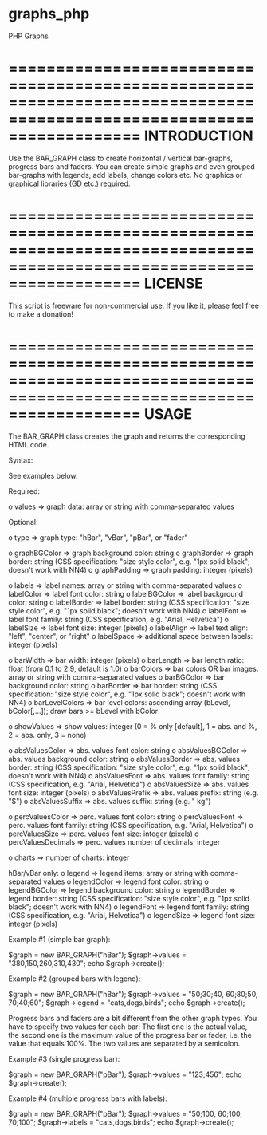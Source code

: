 graphs_php
==========

PHP Graphs

======================================================================================================================
INTRODUCTION
======================================================================================================================
Use the BAR_GRAPH class to create horizontal / vertical bar-graphs, progress bars and faders. You can
create simple graphs and even grouped bar-graphs with legends, add labels, change colors etc. No graphics
or graphical libraries (GD etc.) required.

======================================================================================================================
LICENSE
======================================================================================================================
This script is freeware for non-commercial use. If you like it, please feel free to make a donation!

======================================================================================================================
USAGE
======================================================================================================================
The BAR_GRAPH class creates the graph and returns the corresponding HTML code.

Syntax:

See examples below.

Required:

  o values => graph data: array or string with comma-separated values

Optional:

  o type => graph type: "hBar", "vBar", "pBar", or "fader"

  o graphBGColor => graph background color: string
  o graphBorder => graph border: string (CSS specification: "size style color", e.g. "1px solid black"; doesn't work with NN4)
  o graphPadding => graph padding: integer (pixels)

  o labels => label names: array or string with comma-separated values
  o labelColor => label font color: string
  o labelBGColor => label background color: string
  o labelBorder => label border: string (CSS specification: "size style color", e.g. "1px solid black"; doesn't work with NN4)
  o labelFont => label font family: string (CSS specification, e.g. "Arial, Helvetica")
  o labelSize => label font size: integer (pixels)
  o labelAlign => label text align: "left", "center", or "right"
  o labelSpace => additional space between labels: integer (pixels)

  o barWidth => bar width: integer (pixels)
  o barLength => bar length ratio: float (from 0.1 to 2.9, default is 1.0)
  o barColors => bar colors OR bar images: array or string with comma-separated values
  o barBGColor => bar background color: string
  o barBorder => bar border: string (CSS specification: "size style color", e.g. "1px solid black"; doesn't work with NN4)
  o barLevelColors => bar level colors: ascending array (bLevel, bColor[,...]); draw bars >= bLevel with bColor

  o showValues => show values: integer (0 = % only [default], 1 = abs. and %, 2 = abs. only, 3 = none)

  o absValuesColor => abs. values font color: string
  o absValuesBGColor => abs. values background color: string
  o absValuesBorder => abs. values border: string (CSS specification: "size style color", e.g. "1px solid black"; doesn't work with NN4)
  o absValuesFont => abs. values font family: string (CSS specification, e.g. "Arial, Helvetica")
  o absValuesSize => abs. values font size: integer (pixels)
  o absValuesPrefix => abs. values prefix: string (e.g. "$")
  o absValuesSuffix => abs. values suffix: string (e.g. " kg")

  o percValuesColor => perc. values font color: string
  o percValuesFont => perc. values font family: string (CSS specification, e.g. "Arial, Helvetica")
  o percValuesSize => perc. values font size: integer (pixels)
  o percValuesDecimals => perc. values number of decimals: integer

  o charts => number of charts: integer

  hBar/vBar only:
  o legend => legend items: array or string with comma-separated values
  o legendColor => legend font color: string
  o legendBGColor => legend background color: string
  o legendBorder => legend border: string (CSS specification: "size style color", e.g. "1px solid black"; doesn't work with NN4)
  o legendFont => legend font family: string (CSS specification, e.g. "Arial, Helvetica")
  o legendSize => legend font size: integer (pixels)

Example #1 (simple bar graph):

  $graph = new BAR_GRAPH("hBar");
  $graph->values = "380,150,260,310,430";
  echo $graph->create();

Example #2 (grouped bars with legend):

  $graph = new BAR_GRAPH("hBar");
  $graph->values = "50;30;40, 60;80;50, 70;40;60";
  $graph->legend = "cats,dogs,birds";
  echo $graph->create();

Progress bars and faders are a bit different from the other graph types. You have to specify two values
for each bar: The first one is the actual value, the second one is the maximum value of the progress bar
or fader, i.e. the value that equals 100%. The two values are separated by a semicolon.

Example #3 (single progress bar):

  $graph = new BAR_GRAPH("pBar");
  $graph->values = "123;456";
  echo $graph->create();

Example #4 (multiple progress bars with labels):

  $graph = new BAR_GRAPH("pBar");
  $graph->values = "50;100, 60;100, 70;100";
  $graph->labels = "cats,dogs,birds";
  echo $graph->create();

